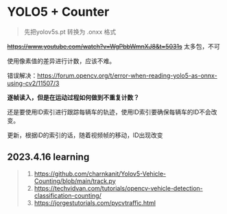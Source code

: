# YOLO5 +  Counter
> 先把yolov5s.pt 转换为 .onxx 格式
 

~~https://www.youtube.com/watch?v=WgPbbWmnXJ8&t=5031s~~ 太多包，不可

使用像素值的差异进行计数，应该不难。

错误解决：https://forum.opencv.org/t/error-when-reading-yolo5-as-onnx-using-cv2/11507/3

**逐帧读入，但是在运动过程如何做到不重复计数？**

还是要使用ID索引进行跟踪每辆车的轨迹，使用ID索引要确保每辆车的ID不会改变。

更新，根据iD的索引的话，随着视频帧的移动，ID出现改变

## 2023.4.16 learning 
> 1. https://github.com/charnkanit/Yolov5-Vehicle-Counting/blob/main/track.py
> 2. https://techvidvan.com/tutorials/opencv-vehicle-detection-classification-counting/
> 3. https://jorgestutorials.com/pycvtraffic.html

